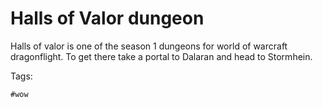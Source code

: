 # Halls of Valor dungeon

Halls of valor is one of the season 1 dungeons for world of warcraft
dragonflight.  To get there take a portal to Dalaran and head to
Stormhein.

Tags:

    #wow
